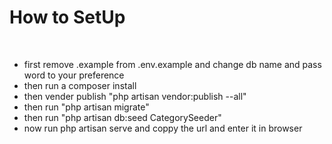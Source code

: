 <h1>How to SetUp</h1>
<br>
<ul>
    <li>
        first remove .example from .env.example
        and change db name and pass word to your preference
    </li>
    <li>
        then run a composer install 
    </li>
    <li>
        then vender publish  "php artisan vendor:publish --all"
    </li>
    <li>
        then run "php artisan migrate"
    </li>
    <li>
        then run "php artisan db:seed CategorySeeder"
    </li>
    <li>
        now run php artisan serve and coppy the url and enter it in browser
    </li>
</ul>

